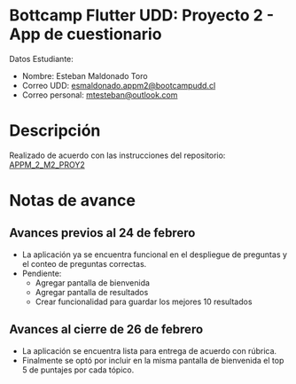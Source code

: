 # Bottcamp Flutter UDD: Proyecto 2 - App de cuestionario

Datos Estudiante:

* Nombre: Esteban Maldonado Toro
* Correo UDD: esmaldonado.appm2@bootcampudd.cl
* Correo personal: mtesteban@outlook.com

# Descripción

Realizado de acuerdo con las instrucciones del repositorio:
[APPM_2_M2_PROY2](https://github.com/UDDBootcamp/APPM_2_M2_PROY2)

# Notas de avance

## Avances previos al 24 de febrero

* La aplicación ya se encuentra funcional en el despliegue de preguntas y el conteo de preguntas correctas.
* Pendiente:
    * Agregar pantalla de bienvenida
    * Agregar pantalla de resultados
    * Crear funcionalidad para guardar los mejores 10 resultados    
## Avances al cierre de 26 de febrero
* La aplicación se encuentra lista para entrega de acuerdo con rúbrica.
* Finalmente se optó por incluir en la misma pantalla de bienvenida el top 5 de puntajes por cada tópico.